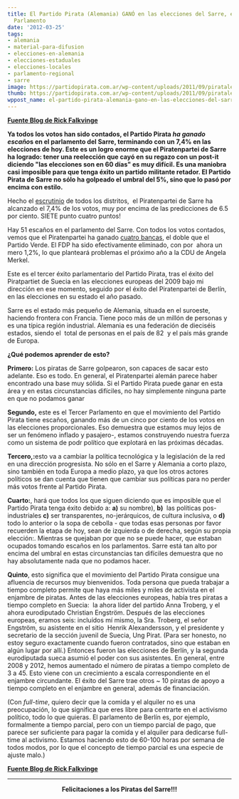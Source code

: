 ```yaml
---
title: El Partido Pirata (Alemania) GANÓ en las elecciones del Sarre, entra en el
  Parlamento
date: '2012-03-25'
tags:
- alemania
- material-para-difusion
- elecciones-en-alemania
- elecciones-estaduales
- elecciones-locales
- parlamento-regional
- sarre
image: https://partidopirata.com.ar/wp-content/uploads/2011/09/pirataleman.jpg
thumb: https://partidopirata.com.ar/wp-content/uploads/2011/09/pirataleman-150x150.jpg
wppost_name: el-partido-pirata-alemania-gano-en-las-elecciones-del-sarre-entra-en-el-parlamento
---
```


<strong><a href="http://falkvinge.net/2012/03/25/pirate-party-wins-in-saarland-elections-enters-parliament/" target="_blank">Fuente Blog de Rick Falkvinge</a></strong>

<strong>Ya todos los votos han sido contados, el Partido Pirata <em>ha ganado escaño</em>s en el parlamento del Sarre, terminando con un 7,4% en las elecciones de hoy. Este es un logro enorme que el Piratenpartei de Sarre ha logrado: tener una reelección que cayó en su regazo con un post-it diciendo "las elecciones son en 60 días" es muy difícil. Es una maniobra casi imposible para que tenga éxito un partido militante retador. El Partido Pirata de Sarre no sólo ha golpeado el umbral del 5%, sino que lo pasó por encima con estilo.</strong>

Hecho el <a href="http://www.statistikextern.saarland.de/wahlen/wahlen/2012/internet_saar/LT_SL_12/landesergebnisse/">escrutinio</a> de todos los distritos,  el Piratenpartei de Sarre ha alcanzado el 7,4% de los votos, muy por encima de las predicciones de 6.5 por ciento. SIETE punto cuatro puntos!

Hay 51 escaños en el parlamento del Sarre. Con todos los votos contados, vemos que el Piratenpartei ha ganado <a href="http://www.statistikextern.saarland.de/wahlen/wahlen/2012/internet_saar/LT_SL_12/landesergebnisse/grafik_sitze_10.html">cuatro bancas</a>, el doble que el Partido Verde. El FDP ha sido efectivamente eliminado, con por  ahora un mero 1,2%, lo que planteará problemas el próximo año a la CDU de Angela Merkel.

Este es el tercer éxito parlamentario del Partido Pirata, tras el éxito del Piratpartiet de Suecia en las elecciones europeas del 2009 bajo mi dirección en ese momento, seguido por el éxito del Piratenpartei de Berlín, en las elecciones en su estado el año pasado.

Sarre es el estado más pequeño de Alemania, situada en el suroeste, haciendo frontera con Francia. Tiene poco más de un millón de personas y es una típica región industrial. Alemania es una federación de dieciséis estados, siendo el  total de personas en el país de 82  y el país más grande de Europa.

<strong>¿Qué podemos aprender de esto?</strong>

<strong>Primero:</strong> Los piratas de Sarre golpearon, son capaces de sacar esto adelante. Eso es todo. En general, el Piratenpartei alemán parece haber encontrado una base muy sólida. Si el Partido Pirata puede ganar en esta área y en estas circunstancias difíciles, no hay simplemente ninguna parte en que no podamos ganar

<strong>Segundo,</strong> este es el Tercer Parlamento en que el movimiento del Partido Pirata tiene escaños, ganando más de un cinco por ciento de los votos en las elecciones proporcionales. Eso demuestra que estamos muy lejos de ser un fenómeno inflado y pasajero-, estamos construyendo nuestra fuerza como un sistema de podr político que explotará en las próximas décadas.

<strong>Tercero,:</strong>esto va a cambiar la política tecnológica y la legislación de la red en una dirección progresista. No sólo en el Sarre y Alemania a corto plazo, sino también en toda Europa a medio plazo, ya que los otros actores políticos se dan cuenta que tienen que cambiar sus políticas para no perder más votos frente al Partido Pirata.

<strong>Cuarto:</strong>, hará que todos los que siguen diciendo que es imposible que el Partido Pirata tenga éxito debido a: <strong>a)</strong> su nombre), <strong>b)</strong>  las políticas pos-industriales <strong>c)</strong> ser transparentes, no-jerárquicos, de cultura inclusiva, o <strong>d)</strong> todo lo anterior o la sopa de cebolla - que todas esas personas por favor recuerden la etapa de hoy, sean de izquierda o de derecha, según su propia elección:. Mientras se quejaban por que no se puede hacer, que estaban ocupados tomando escaños en los parlamentos. Sarre está tan alto por encima del umbral en estas circunstancias tan difíciles demuestra que no hay absolutamente nada que no podamos hacer.

<strong>Quinto</strong>, esto significa que el movimiento del Partido Pirata consigue una afluencia de recursos muy bienvenidos. Toda persona que pueda trabajar a tiempo completo permite que haya más miles y miles de activista en el enjambre de piratas. Antes de las elecciones europeas, había tres piratas a tiempo completo en Suecia:  la ahora líder del partido Anna Troberg, y el ahora eurodiputado Christian Engström. Después de las elecciones europeas, eramos seis: incluídos mí mismo, la Sra. Troberg, el señor Engström, su asistente en el sitio  Henrik Alexandersson, y el presidente y secretario de la sección juvenil de Suecia, Ung Pirat. (Para ser honesto, no estoy seguro exactamente cuando fueron contratados, sino que estaban en algún lugar por allí.) Entonces fueron las elecciones de Berlín, y la segunda eurodiputada sueca asumió el poder con sus asistentes. En general, entre 2008 y 2012, hemos aumentado el número de piratas a tiempo completo de 3 a 45. Esto viene con un crecimiento a escala correspondiente en el enjambre circundante. El éxito del Sarre trae otros ~ 10 piratas de apoyo a tiempo completo en el enjambre en general, además de financiación.

(Con <em>full-time</em>, quiero decir que la comida y el alquiler no es una preocupación, lo que significa que eres libre para centrarte en el activismo político, todo lo que quieras. El parlamento de Berlín es, por ejemplo, formalmente a tiempo parcial, pero con un tiempo parcial de pago, que parece ser suficiente para pagar la comida y el alquiler para dedicarse full-time al activismo. Estamos haciendo esto de 60-100 horas por semana de todos modos, por lo que el concepto de tiempo parcial es una especie de ajuste malo.)

<strong><a href="http://falkvinge.net/2012/03/25/pirate-party-wins-in-saarland-elections-enters-parliament/" target="_blank">Fuente Blog de Rick Falkvinge</a></strong>

<hr />
<p style="text-align: center;"><strong>Felicitaciones a los Piratas del Sarre!!!</strong></p>
